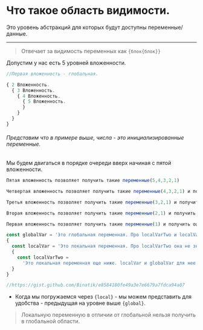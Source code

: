 # Что такое область видимости. 
Это уровень абстракций для которых будут доступны переменные/данные.
___
> Отвечает за видимость переменных как `{блок{блок}}`  

Допустим у нас есть 5 уровней вложенности. 
```js   
//Первая вложенность - глобальная. 

{ 2 Вложенность.
  { 3 Вложенность.
    { 4 Вложенность.
      { 5 Вложенность.
      }
    }
  }
}
``` 
###### Представим что в примере выше, числа - это инициализированные переменные. 
Мы будем двигаться в порядке очереди вверх начиная с пятой вложенности. 
 
```js  
Пятая вложенность позволяет получить такие переменные(5,4,3,2,1)
``` 
```js  
Четвертая вложенность позволяет получить такие переменные(4,3,2,1) и получить ошибку переменных(5)
``` 
```js  
Третья вложенность позволяет получить такие переменные(3,2,1) и получить ошибку переменных(5,4)
``` 
```js  
Вторая вложенность позволяет получить такие переменные(2,1) и получить ошибку переменных(5,4,3)
``` 
```js  
Первая вложенность позволяет получить такие переменные(1) и получить ошибку переменных(5,4,3,2)
```

```js 
const globalVar = 'Это глобальная переменная. Про localVarTwo и localVar она не знает.';
{
  const localVar = 'Это локальная переменная. Про localVarTwo она не знает.';
  {
    const localVarTwo =
      'Это локальная переменная еще ниже. localVar и globalVar для нее виден.';
  }
}   

//https://gist.github.com/Binatik/e8584180fe49a3e7e6679a7fdca94a07
``` 
- Когда мы погружаемся через `{local}` - мы можем представить для удобства - предыдущая на уровне выше `{global}`. 

> Локальную переменную в отличии от глобальной нельзя получить в глобальной области.